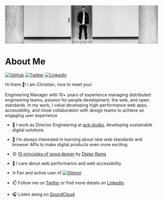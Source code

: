 
![''](header.jpeg)

# About Me

[![GitHub](https://img.shields.io/badge/GitHub-%40chaeringer-239a3b.svg)](https://github.com/chaeringer)
[![Twitter](https://img.shields.io/badge/Twitter-%40Haeringer-58a1f2.svg)](https://twitter.com/Haeringer)
[![LinkedIn](https://img.shields.io/badge/Linked-in-christianhaeringer.svg)](https://www.linkedin.com/in/christianhaeringer/)


Hi there 👋! I am Christian, nice to meet you! <br><br>
Engineering Manager with 10+ years of experience managing distributed engineering teams, passion for people development, the web, and open standards. In my work, I value developing high-performance web apps, accessibility, and close collaboration with design teams to achieve an engaging user experience

- 🔭 I work as Director Engineering at [acb.studio](https://acb.studio/), developing sustainable digital solutions
- 🌱 I’m always interested in learning about new web standards and browser APIs to make digital products even more exciting
- 😍 [10 principles of good design](https://www.vitsoe.com/us/about/good-design) by [Dieter Rams](https://www.hustwit.com/rams) 
- 🚀 I care about web performance and web accessibility
- 🤓 Fan and active user of <a href="https://gitmoji.carloscuesta.me" rel="nofollow">
		<img src="https://camo.githubusercontent.com/1124e5c490ec2c7d5dce478a78b89c2a4031d64752736041af76d01753d3d438/68747470733a2f2f696d672e736869656c64732e696f2f62616467652f6769746d6f6a692d253230f09f989c253230f09f988d2d4646444436372e7376673f7374796c653d666c61742d737175617265" alt="Gitmoji" data-canonical-src="https://img.shields.io/badge/gitmoji-%20😜%20😍-FFDD67.svg?style=flat-square" style="max-width: 100%;">
	</a> 

- 📫 Follow me on [Twitter](https://twitter.com/Haeringer) or find more details on [LinkedIn](https://www.linkedin.com/in/christianhaeringer/)
- 🎧 Listen along on [SoundCloud](https://soundcloud.com/haeringer/likes)
